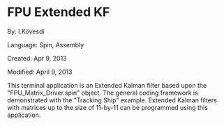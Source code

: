 # FPU Extended KF

By: I.Kövesdi

Language: Spin, Assembly

Created: Apr 9, 2013

Modified: April 9, 2013

This terminal application is an Extended Kalman filter based upon the "FPU\_Matrix\_Driver.spin" object. The general coding framework is demonstrated with the "Tracking Ship" example. Extended Kalman filters with matrices up to the size of 11-by-11 can be programmed using this application.
